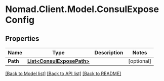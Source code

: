 # Nomad.Client.Model.ConsulExposeConfig

## Properties

Name | Type | Description | Notes
------------ | ------------- | ------------- | -------------
**Path** | [**List&lt;ConsulExposePath&gt;**](ConsulExposePath.md) |  | [optional] 

[[Back to Model list]](../README.md#documentation-for-models) [[Back to API list]](../README.md#documentation-for-api-endpoints) [[Back to README]](../README.md)

